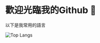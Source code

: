 # 歡迎光臨我的Github 👋

以下是我常用的語言

![Top Langs](https://github-readme-stats.vercel.app/api/top-langs/?username=goodness090807&size_weight=0.5&count_weight=0.5&layout=compact&theme=vue-dark)
